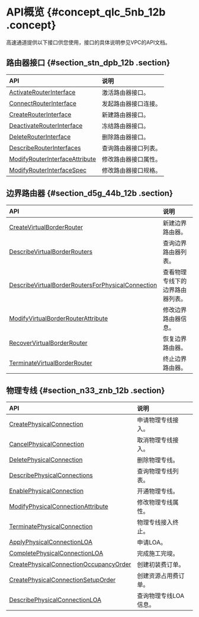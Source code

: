 # API概览 {#concept_qlc_5nb_12b .concept}

高速通道提供以下接口供您使用，接口的具体说明参见VPC的API文档。

## 路由器接口 {#section_stn_dpb_12b .section}

|API|说明|
|:--|:-|
|[ActivateRouterInterface](../../../../../cn.zh-CN/API参考/路由器接口/ActivateRouterInterface.md#)|激活路由器接口。|
|[ConnectRouterInterface](../../../../../cn.zh-CN/API参考/路由器接口/ConnectRouterInterface.md#)|发起路由器接口连接。|
|[CreateRouterInterface](../../../../../cn.zh-CN/API参考/路由器接口/CreateRouterInterface.md#)|新建路由器接口。|
|[DeactivateRouterInterface](../../../../../cn.zh-CN/API参考/路由器接口/DeactivateRouterInterface.md#)|冻结路由器接口。|
|[DeleteRouterInterface](../../../../../cn.zh-CN/API参考/路由器接口/DeleteRouterInterface.md#)|删除路由器接口。|
|[DescribeRouterInterfaces](../../../../../cn.zh-CN/API参考/路由器接口/DescribeRouterInterfaces.md#)|查询路由器接口列表。|
|[ModifyRouterInterfaceAttribute](../../../../../cn.zh-CN/API参考/路由器接口/ModifyRouterInterfaceAttribute.md#)|修改路由器接口属性。|
|[ModifyRouterInterfaceSpec](../../../../../cn.zh-CN/API参考/路由器接口/ModifyRouterInterfaceSpec.md#)|修改路由器接口规格。|

## 边界路由器 {#section_d5g_44b_12b .section}

|API|说明|
|:--|:-|
|[CreateVirtualBorderRouter](../../../../../cn.zh-CN/API参考/边界路由器/CreateVirtualBorderRouter.md#)|新建边界路由器。|
|[DescribeVirtualBorderRouters](../../../../../cn.zh-CN/API参考/边界路由器/DescribeVirtualBorderRouters.md#)|查询边界路由器列表。|
|[DescribeVirtualBorderRoutersForPhysicalConnection](../../../../../cn.zh-CN/API参考/边界路由器/DescribeVirtualBorderRoutersForPhysicalConnection.md#)|查看物理专线下的边界路由器列表。|
|[ModifyVirtualBorderRouterAttribute](../../../../../cn.zh-CN/API参考/边界路由器/ModifyVirtualBorderRouterAttribute.md#)|修改边界路由器信息。|
|[RecoverVirtualBorderRouter](../../../../../cn.zh-CN/API参考/边界路由器/RecoverVirtualBorderRouter.md#)|恢复边界路由器。|
|[TerminateVirtualBorderRouter](../../../../../cn.zh-CN/API参考/边界路由器/TerminateVirtualBorderRouter.md#)|终止边界路由器。|

## 物理专线 {#section_n33_znb_12b .section}

|API|说明|
|:--|:-|
|[CreatePhysicalConnection](../../../../../cn.zh-CN/API参考/物理专线/CreatePhysicalConnection.md#)|申请物理专线接入。|
|[CancelPhysicalConnection](../../../../../cn.zh-CN/API参考/物理专线/CancelPhysicalConnection.md#)|取消物理专线接入。|
|[DeletePhysicalConnection](../../../../../cn.zh-CN/API参考/物理专线/DeletePhysicalConnection.md#)|删除物理专线。|
|[DescribePhysicalConnections](../../../../../cn.zh-CN/API参考/物理专线/DescribePhysicalConnections.md#)|查询物理专线列表。|
|[EnablePhysicalConnection](../../../../../cn.zh-CN/API参考/物理专线/EnablePhysicalConnection.md#)|开通物理专线。|
|[ModifyPhysicalConnectionAttribute](../../../../../cn.zh-CN/API参考/物理专线/ModifyPhysicalConnectionAttribute.md#)|修改物理专线属性。|
|[TerminatePhysicalConnection](../../../../../cn.zh-CN/API参考/物理专线/TerminatePhysicalConnection.md#)|物理专线接入终止。|
|[ApplyPhysicalConnectionLOA](../../../../../cn.zh-CN/API参考/物理专线/ApplyPhysicalConnectionLOA.md#)|申请LOA。|
|[CompletePhysicalConnectionLOA](../../../../../cn.zh-CN/API参考/物理专线/CompletePhysicalConnectionLOA.md#)|完成施工完竣。|
|[CreatePhysicalConnectionOccupancyOrder](../../../../../cn.zh-CN/API参考/物理专线/CreatePhysicalConnectionOccupancyOrder.md#)|创建初装费订单。|
|[CreatePhysicalConnectionSetupOrder](../../../../../cn.zh-CN/API参考/物理专线/CreatePhysicalConnectionSetupOrder.md#)|创建资源占用费订单。|
|[DescribePhysicalConnectionLOA](../../../../../cn.zh-CN/API参考/物理专线/DescribePhysicalConnectionLOA.md#)|查询物理专线LOA信息。|

